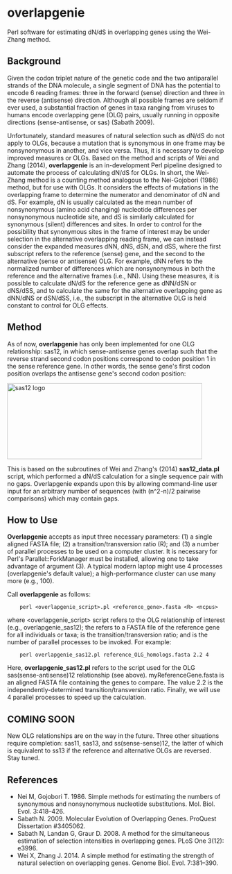 # overlapgenie
Perl software for estimating dN/dS in overlapping genes using the Wei-Zhang method.

## Background
Given the codon triplet nature of the genetic code and the two antiparallel strands of the DNA molecule, a single segment of DNA has the potential to encode 6 reading frames: three in the forward (sense) direction and three in the reverse (antisense) direction. Although all possible frames are seldom if ever used, a substantial fraction of genes in taxa ranging from viruses to humans encode overlapping gene (OLG) pairs, usually running in opposite directions (sense-antisense, or sas) (Sabath 2009). 

Unfortunately, standard measures of natural selection such as dN/dS do not apply to OLGs, because a mutation that is synonymous in one frame may be nonsynonymous in another, and vice versa. Thus, it is necessary to develop improved measures or OLGs. Based on the method and scripts of Wei and Zhang (2014), **overlapgenie** is an in-development Perl pipeline designed to automate the process of calculating dN/dS for OLGs. In short, the Wei-Zhang method is a counting method analogous to the Nei-Gojobori (1986) method, but for use with OLGs. It considers the effects of mutations in the overlapping frame to determine the numerator and denominator of dN and dS.  For example, dN is usually calculated as the mean number of nonsynonymous (amino acid changing) nucleotide differences per nonsynonymous nucleotide site, and dS is similarly calculated for synonymous (silent) differences and sites. In order to control for the possibility that synonymous sites in the frame of interest may be under selection in the alternative overlapping reading frame, we can instead consider the expanded measures dNN, dNS, dSN, and dSS, where the first subscript refers to the reference (sense) gene, and the second to the alternative (sense or antisense) OLG. For example, dNN refers to the normalized number of differences which are nonsynonymous in both the reference and the alternative frames (i.e., NN). Using these measures, it is possible to calculate dN/dS for the reference gene as dNN/dSN or dNS/dSS, and to calculate the same for the alternative overlapping gene as dNN/dNS or dSN/dSS, i.e., the subscript in the alternative OLG is held constant to control for OLG effects. 

## Method
As of now, **overlapgenie** has only been implemented for one OLG relationship: sas12, in which sense-antisense genes overlap such that the reverse strand second codon positions correspond to codon position 1 in the sense reference gene. In other words, the sense gene's first codon position overlaps the antisense gene's second codon position: 

<img src="https://github.com/chasewnelson/overlapgenie/blob/master/sas12_figure.png" alt="sas12 logo" width="450" height="175" align="middle">

This is based on the subroutines of Wei and Zhang's (2014) **sas12_data.pl** script, which performed a dN/dS calculation for a single sequence pair with no gaps. Overlapgenie expands upon this by allowing command-line user input for an arbitrary number of sequences (with (n^2-n)/2 pairwise comparisons) which may contain gaps.

## How to Use
**Overlapgenie** accepts as input three necessary parameters: (1) a single aligned FASTA file; (2) a transition/transversion ratio (R); and (3) a number of parallel processes to be used on a computer cluster. It is necessary for Perl's Parallel::ForkManager must be installed, allowing one to take advantage of argument (3). A typical modern laptop might use 4 processes (overlapgenie's default value); a high-performance cluster can use many more (e.g., 100).

Call **overlapgenie** as follows:

        perl <overlapgenie_script>.pl <reference_gene>.fasta <R> <ncpus>

where <overlapgenie_script> script refers to the OLG relationship of interest (e.g., overlapgenie_sas12); the <referenceGene> refers to a FASTA file of the reference gene for all individuals or taxa; <R> is the transition/transversion ratio; and <ncpus> is the number of parallel processes to be invoked. For example:

        perl overlapgenie_sas12.pl reference_OLG_homologs.fasta 2.2 4

Here, **overlapgenie_sas12.pl** refers to the script used for the OLG sas(sense-antisense)12 relationship (see above). myReferenceGene.fasta is an aligned FASTA file containing the genes to compare. The value 2.2 is the independently-determined transition/transversion ratio. Finally, we will use 4 parallel processes to speed up the calculation.

## COMING SOON
New OLG relationships are on the way in the future. Three other situations require completion: sas11, sas13, and ss(sense-sense)12, the latter of which is equivalent to ss13 if the reference and alternative OLGs are reversed. Stay tuned.

## References
* Nei M, Gojobori T. 1986. Simple methods for estimating the numbers of synonymous and nonsynonymous nucleotide substitutions. Mol. Biol. Evol. 3:418–426.
* Sabath N. 2009. Molecular Evolution of Overlapping Genes. ProQuest Dissertation #3405062.* Sabath N, Landan G, Graur D. 2008. A method for the simultaneous estimation of selection intensities in overlapping genes. PLoS One 3(12): e3996.* Wei X, Zhang J. 2014. A simple method for estimating the strength of natural selection on overlapping genes. Genome Biol. Evol. 7:381–390.